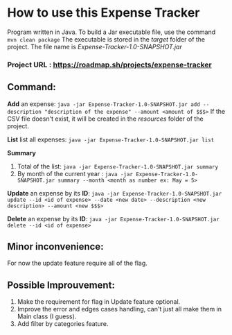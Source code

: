 # How to use this Expense Tracker

Program written in Java. To build a Jar executable file, use the command ```mvn clean package``` The executable is stored in the _target_ folder of the project.
The file name is _Expense-Tracker-1.0-SNAPSHOT.jar_

### Project URL : https://roadmap.sh/projects/expense-tracker

## Command:
**Add** an expense: ```java -jar Expense-Tracker-1.0-SNAPSHOT.jar add --description "description of the expense" --amount <amount of $$$>``` If the CSV file doesn't exist, it will be created in the _resources_ folder 
of the project.

**List** list all expenses: ```java -jar Expense-Tracker-1.0-SNAPSHOT.jar list```

**Summary** 
  1. Total of the list: ```java -jar Expense-Tracker-1.0-SNAPSHOT.jar summary```
  2. By month of the current year : ````java -jar Expense-Tracker-1.0-SNAPSHOT.jar summary --month <month as number ex: May = 5>````

**Update** an expense by its **ID**: ````java -jar Expense-Tracker-1.0-SNAPSHOT.jar update --id <id of expense> --date <new date> --description <new description> --amount <new $$$>````

**Delete** an expense by its **ID**: ````java -jar Expense-Tracker-1.0-SNAPSHOT.jar delete --id <id of expense>````

## Minor inconvenience:
For now the update feature require all of the flag.

## Possible Improuvement:
  1. Make the requirement for flag in Update feature optional.
  2. Improve the error and edges cases handling, can't just all make them in Main class (I guess).
  3. Add filter by categories feature. 
